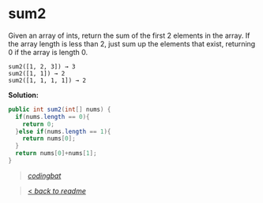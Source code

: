 # sum2

Given an array of ints, return the sum of the first 2 elements in the array. If the array length is less than 2, just sum up the elements that exist, returning 0 if the array is length 0.

```
sum2([1, 2, 3]) → 3
sum2([1, 1]) → 2
sum2([1, 1, 1, 1]) → 2
```

**Solution:**

```java
public int sum2(int[] nums) {
  if(nums.length == 0){
    return 0;
  }else if(nums.length == 1){
    return nums[0];
  }
  return nums[0]+nums[1];
}
```

> _[codingbat](http://codingbat.com/prob/p190968)_

> [< _back to readme_](/README.md)